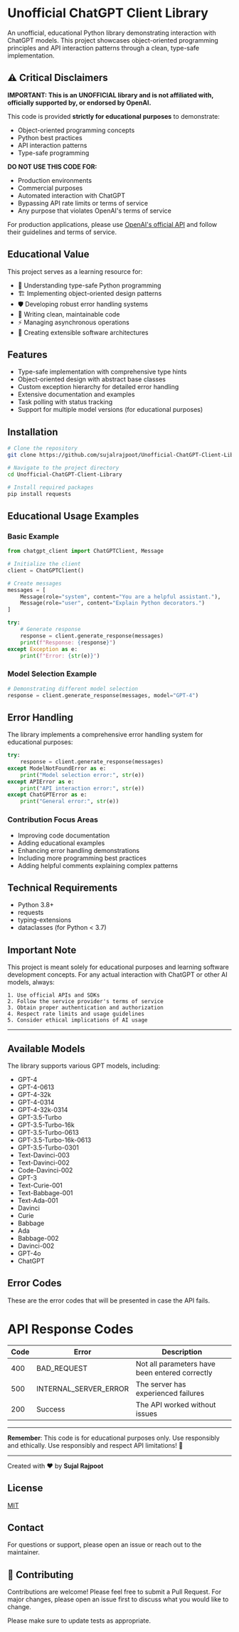 # Unofficial ChatGPT Client Library

An unofficial, educational Python library demonstrating interaction with ChatGPT models. This project showcases object-oriented programming principles and API interaction patterns through a clean, type-safe implementation.

## ⚠️ Critical Disclaimers

**IMPORTANT: This is an UNOFFICIAL library and is not affiliated with, officially supported by, or endorsed by OpenAI.**

This code is provided **strictly for educational purposes** to demonstrate:
- Object-oriented programming concepts
- Python best practices
- API interaction patterns
- Type-safe programming

**DO NOT USE THIS CODE FOR:**
- Production environments
- Commercial purposes
- Automated interaction with ChatGPT
- Bypassing API rate limits or terms of service
- Any purpose that violates OpenAI's terms of service

For production applications, please use [OpenAI's official API](https://platform.openai.com/docs/api-reference) and follow their guidelines and terms of service.

## Educational Value

This project serves as a learning resource for:
- 🎯 Understanding type-safe Python programming
- 🏗️ Implementing object-oriented design patterns
- 🛡️ Developing robust error handling systems
- 📝 Writing clean, maintainable code
- ⚡ Managing asynchronous operations
- 🔄 Creating extensible software architectures

## Features

- Type-safe implementation with comprehensive type hints
- Object-oriented design with abstract base classes
- Custom exception hierarchy for detailed error handling
- Extensive documentation and examples
- Task polling with status tracking
- Support for multiple model versions (for educational purposes)

## Installation

```bash
# Clone the repository
git clone https://github.com/sujalrajpoot/Unofficial-ChatGPT-Client-Library.git

# Navigate to the project directory
cd Unofficial-ChatGPT-Client-Library

# Install required packages
pip install requests
```

## Educational Usage Examples

### Basic Example

```python
from chatgpt_client import ChatGPTClient, Message

# Initialize the client
client = ChatGPTClient()

# Create messages
messages = [
    Message(role="system", content="You are a helpful assistant."),
    Message(role="user", content="Explain Python decorators.")
]

try:
    # Generate response
    response = client.generate_response(messages)
    print(f"Response: {response}")
except Exception as e:
    print(f"Error: {str(e)}")
```

### Model Selection Example

```python
# Demonstrating different model selection
response = client.generate_response(messages, model="GPT-4")
```

## Error Handling

The library implements a comprehensive error handling system for educational purposes:

```python
try:
    response = client.generate_response(messages)
except ModelNotFoundError as e:
    print("Model selection error:", str(e))
except APIError as e:
    print("API interaction error:", str(e))
except ChatGPTError as e:
    print("General error:", str(e))
```

### Contribution Focus Areas

- Improving code documentation
- Adding educational examples
- Enhancing error handling demonstrations
- Including more programming best practices
- Adding helpful comments explaining complex patterns

## Technical Requirements

- Python 3.8+
- requests
- typing-extensions
- dataclasses (for Python < 3.7)

## Important Note

This project is meant solely for educational purposes and learning software development concepts. For any actual interaction with ChatGPT or other AI models, always:

    1. Use official APIs and SDKs
    2. Follow the service provider's terms of service
    3. Obtain proper authentication and authorization
    4. Respect rate limits and usage guidelines
    5. Consider ethical implications of AI usage

---

## Available Models

The library supports various GPT models, including:

- GPT-4
- GPT-4-0613
- GPT-4-32k
- GPT-4-0314
- GPT-4-32k-0314
- GPT-3.5-Turbo
- GPT-3.5-Turbo-16k
- GPT-3.5-Turbo-0613
- GPT-3.5-Turbo-16k-0613
- GPT-3.5-Turbo-0301
- Text-Davinci-003
- Text-Davinci-002
- Code-Davinci-002
- GPT-3
- Text-Curie-001
- Text-Babbage-001
- Text-Ada-001
- Davinci
- Curie
- Babbage
- Ada
- Babbage-002
- Davinci-002
- GPT-4o
- ChatGPT



## Error Codes
These are the error codes that will be presented in case the API fails.

# API Response Codes

| **Code** | **Error**                 | **Description**                                             |
|----------|---------------------------|-------------------------------------------------------------|
| 400      | BAD_REQUEST               | Not all parameters have been entered correctly             |
| 500      | INTERNAL_SERVER_ERROR     | The server has experienced failures                        |
| 200      | Success                   | The API worked without issues                              |



---

**Remember**: This code is for educational purposes only. Use responsibly and ethically. Use responsibly and respect API limitations! 🚀

---

Created with ❤️ by **Sujal Rajpoot**

## License

[MIT](https://choosealicense.com/licenses/mit/)

## Contact
For questions or support, please open an issue or reach out to the maintainer.

## 🤝 Contributing

Contributions are welcome! Please feel free to submit a Pull Request. For major changes, please open an issue first to discuss what you would like to change.

Please make sure to update tests as appropriate.
